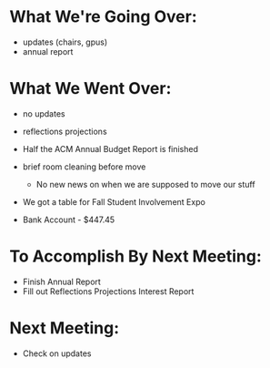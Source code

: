 # What We're Going Over:- updates (chairs, gpus)- annual report# What We Went Over:  - no updates- reflections projections- Half the ACM Annual Budget Report is finished- brief room cleaning before move    - No new news on when we are supposed to move our stuff- We got a table for Fall Student Involvement Expo - Bank Account - $447.45# To Accomplish By Next Meeting:  - Finish Annual Report- Fill out Reflections Projections Interest Report# Next Meeting:- Check on updates